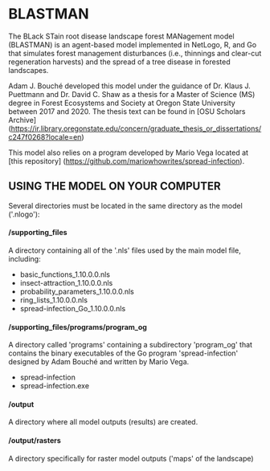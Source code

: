 # BLASTMAN
The BLack STain root disease landscape forest MANagement model (BLASTMAN) is an agent-based model implemented in NetLogo, R, and Go that simulates forest management disturbances (i.e., thinnings and clear-cut regeneration harvests) and the spread of a tree disease in forested landscapes.

Adam J. Bouché developed this model under the guidance of Dr. Klaus J. Puettmann and Dr. David C. Shaw as a thesis for a Master of Science (MS) degree in Forest Ecosystems and Society at Oregon State University between 2017 and 2020. The thesis text can be found in [OSU Scholars Archive] (https://ir.library.oregonstate.edu/concern/graduate_thesis_or_dissertations/c247f0268?locale=en)

This model also relies on a program developed by Mario Vega located at [this repository] (https://github.com/mariowhowrites/spread-infection).


## USING THE MODEL ON YOUR COMPUTER
Several directories must be located in the same directory as the model ('.nlogo'):

  #### /supporting_files
  A directory containing all of the '.nls' files used by the main model file, including:

  * basic_functions_1.10.0.0.nls
  * insect-attraction_1.10.0.0.nls
  * probability_parameters_1.10.0.0.nls
  * ring_lists_1.10.0.0.nls
  * spread-infection_Go_1.10.0.0.nls

  #### /supporting_files/programs/program_og
  A directory called 'programs' containing a subdirectory 'program_og' that contains the binary executables of the Go program 'spread-infection' designed by Adam Bouché and written by Mario Vega.
  
  * spread-infection
  * spread-infection.exe

  #### /output
  A directory where all model outputs (results) are created.
  
  #### /output/rasters
  A directory specifically for raster model outputs ('maps' of the landscape)
